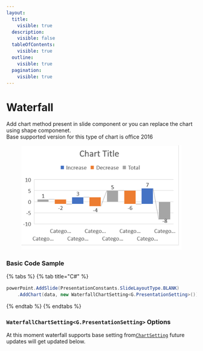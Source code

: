 ```yaml
---
layout:
  title:
    visible: true
  description:
    visible: false
  tableOfContents:
    visible: true
  outline:
    visible: true
  pagination:
    visible: true
---
```


# Waterfall

Add chart method present in slide component or you can replace the chart using shape componenet.\
Base supported version for this type of chart is office 2016&#x20;

<figure><img src="../../.gitbook/assets/Screenshot 2024-04-04 105039.png" alt=""><figcaption></figcaption></figure>

### Basic Code Sample

{% tabs %}
{% tab title="C#" %}
```csharp
powerPoint.AddSlide(PresentationConstants.SlideLayoutType.BLANK)
    .AddChart(data, new WaterfallChartSetting<G.PresentationSetting>());
```
{% endtab %}
{% endtabs %}

### `WaterfallChartSetting<G.PresentationSetting>` Options

At this moment waterfall supports base setting from[`ChartSetting`](./#chartsetting-options) future updates will get updated below.
